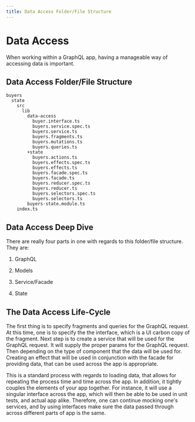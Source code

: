 ```yaml
---
title: Data Access Folder/File Structure
---
```

 Data Access 
============

When working within a GraphQL app, having a manageable way of accessing
data is important.

 Data Access Folder/File Structure
---------------------------------

    buyers
      state
        src
          lib
            data-access
              buyer.interface.ts
              buyers.service.spec.ts
              buyers.service.ts
              buyers.fragments.ts
              buyers.mutations.ts
              buyers.queries.ts
            +state
              buyers.actions.ts
              buyers.effects.spec.ts
              buyers.effects.ts
              buyers.facade.spec.ts
              buyers.facade.ts
              buyers.reducer.spec.ts
              buyers.reducer.ts
              buyers.selectors.spec.ts
              buyers.selectors.ts
            buyers-state.module.ts
        index.ts

 Data Access Deep Dive
---------------------

There are really four parts in one with regards to this folder/file
structure. They are:

1.  GraphQL

2.  Models

3.  Service/Facade

4.  State

 The Data Access Life-Cycle
--------------------------

The first thing is to specify fragments and queries for the GraphQL
request. At this time, one is to specify the the interface, which is a
UI carbon copy of the fragment. Next step is to create a service that
will be used for the GraphQL request. It will supply the proper params
for the GraphQL request. Then depending on the type of component that
the data will be used for. Creating an effect that will be used in
conjunction with the facade for providing data, that can be used across
the app is appropriate.

This is a standard process with regards to loading data, that allows for
repeating the process time and time across the app. In addition, it
tightly couples the elements of your app together. For instance, it will
use a singular interface across the app, which will then be able to be
used in unit tests, and actual app alike. Therefore, one can continue
mocking one's services, and by using interfaces make sure the data
passed through across different parts of app is the same.
